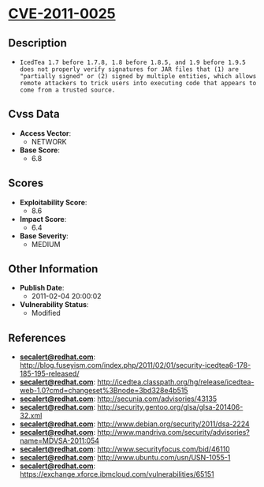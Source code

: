 
# [CVE-2011-0025](https://cve.mitre.org/cgi-bin/cvename.cgi?name=CVE-2011-0025)

## Description

- `IcedTea 1.7 before 1.7.8, 1.8 before 1.8.5, and 1.9 before 1.9.5 does not properly verify signatures for JAR files that (1) are "partially signed" or (2) signed by multiple entities, which allows remote attackers to trick users into executing code that appears to come from a trusted source.`

## Cvss Data

- **Access Vector**:
  - NETWORK
- **Base Score**:
  - 6.8

## Scores

- **Exploitability Score**:
  - 8.6
- **Impact Score**:
  - 6.4
- **Base Severity**:
  - MEDIUM

## Other Information

- **Publish Date**:
  - 2011-02-04 20:00:02
- **Vulnerability Status**:
  - Modified

## References

- **secalert@redhat.com**: http://blog.fuseyism.com/index.php/2011/02/01/security-icedtea6-178-185-195-released/
- **secalert@redhat.com**: http://icedtea.classpath.org/hg/release/icedtea-web-1.0?cmd=changeset%3Bnode=3bd328e4b515
- **secalert@redhat.com**: http://secunia.com/advisories/43135
- **secalert@redhat.com**: http://security.gentoo.org/glsa/glsa-201406-32.xml
- **secalert@redhat.com**: http://www.debian.org/security/2011/dsa-2224
- **secalert@redhat.com**: http://www.mandriva.com/security/advisories?name=MDVSA-2011:054
- **secalert@redhat.com**: http://www.securityfocus.com/bid/46110
- **secalert@redhat.com**: http://www.ubuntu.com/usn/USN-1055-1
- **secalert@redhat.com**: https://exchange.xforce.ibmcloud.com/vulnerabilities/65151
